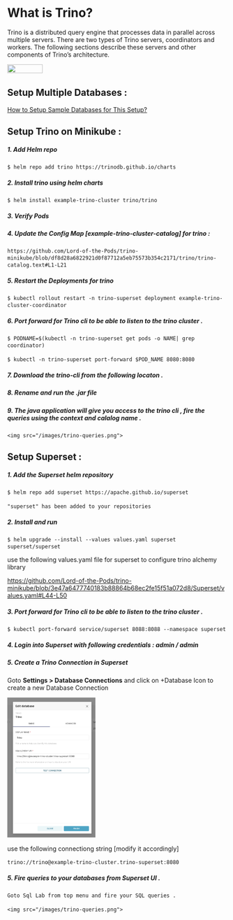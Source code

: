 
What is Trino?
==============

Trino is a distributed query engine that processes data in parallel across multiple servers. There are two types of Trino servers, coordinators and workers. The following sections describe these servers and other components of Trino’s architecture.

<img src="/images/trino-superset.png" width="40%" height="40%">

Setup Multiple Databases :
--------------------------

[How to Setup Sample Databases for This Setup?](SetupDatabases.md)



Setup Trino on Minikube :
-------------------------

##### 1. Add Helm repo 

    $ helm repo add trino https://trinodb.github.io/charts

##### 2. Install trino using helm charts 

    $ helm install example-trino-cluster trino/trino
    

##### 3. Verify Pods


##### 4. Update the Config Map [example-trino-cluster-catalog] for trino :

    
    https://github.com/Lord-of-the-Pods/trino-minikube/blob/df8d28a6822921d0f87712a5eb75573b354c2171/trino/trino-catalog.text#L1-L21

##### 5. Restart the Deployments for trino

    $ kubectl rollout restart -n trino-superset deployment example-trino-cluster-coordinator
    

##### 6. Port forward for Trino cli to be able to listen to the trino cluster .

    $ PODNAME=$(kubectl -n trino-superset get pods -o NAME| grep coordinator)
    
    $ kubectl -n trino-superset port-forward $POD_NAME 8080:8080
    
##### 7. Download the trino-cli from the following locaton .

##### 8. Rename and run the .jar file

##### 9. The java application will give you access to the trino cli , fire the queries using the context and calalog name .


    <img src="/images/trino-queries.png">

Setup Superset :
----------------

##### 1. Add the Superset helm repository

   ```
   $ helm repo add superset https://apache.github.io/superset
    
   "superset" has been added to your repositories
   ```

##### 2. Install and run

   ```
   $ helm upgrade --install --values values.yaml superset superset/superset
   ```

   use the following values.yaml file for superset to configure trino alchemy library

   https://github.com/Lord-of-the-Pods/trino-minikube/blob/3e47a6477740183b88864b68ec2fe15f51a072d8/Superset/values.yaml#L44-L50

##### 3. Port forward for Trino cli to be able to listen to the trino cluster .

    $ kubectl port-forward service/superset 8088:8088 --namespace superset
    


##### 4. Login into Superset with following credentials : admin / admin

##### 5. Create a Trino Connection in Superset

Goto **Settings > Database Connections** and click on +Database Icon to create a new Database Connection
    
<img src="/images/trino-create-conn.png" width="40%" height="40%">

use the following connectiong string [modify it accordingly]

    
    trino://trino@example-trino-cluster.trino-superset:8080
    

##### 5. Fire queries to your databases from Superset UI .

    Goto Sql Lab from top menu and fire your SQL queries .

    <img src="/images/trino-queries.png">


